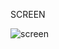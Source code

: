 SCREEN

![screen](https://github.com/og-xerd/proxy_checker/assets/104724614/eaca2508-8e1d-437c-a987-47bd1f6cb9e8)
